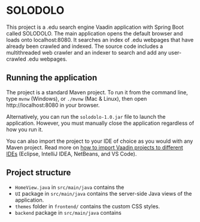 # SOLODOLO

This project is a .edu search engine Vaadin application with Spring Boot called SOLODOLO.
The main application opens the default browser and loads onto localhost:8080.
It searches an index of .edu webpages that have already been crawled and indexed.
The source code includes a multithreaded web crawler and an indexer to search and add
any user-crawled .edu webpages.

## Running the application

The project is a standard Maven project. To run it from the command line,
type `mvnw` (Windows), or `./mvnw` (Mac & Linux), then open
http://localhost:8080 in your browser.

Alternatively, you can run the `solodolo-1.0.jar` file to launch the application.
However, you must manually close the application regardless of how you run it.

You can also import the project to your IDE of choice as you would with any
Maven project. Read more on [how to import Vaadin projects to different 
IDEs](https://vaadin.com/docs/latest/flow/guide/step-by-step/importing)
(Eclipse, IntelliJ IDEA, NetBeans, and VS Code).

## Project structure

- `HomeView.java` in `src/main/java` contains the 
- `UI` package in `src/main/java` contains the server-side Java views of the application.
- `themes` folder in `frontend/` contains the custom CSS styles.
- `backend` package in `src/main/java` contains
